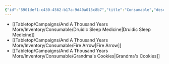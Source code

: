 ```yaml
---
{"id":"5901def1-c430-4562-b17a-9d40a015c8b7","title":"Consumable","description":"Consumable - Inventory","publish":true,"date_created":"Thursday, April 11th 2024, 10:48:31 pm","date_modified":"Friday, April 26th 2024, 11:23:02 pm","editing_lock":true,"live_preview":true,"cssclasses":["mado-heading","index-page","hide-date"],"PassFrontmatter":true}
---
```



- [[Tabletop/Campaigns/And A Thousand Years More/Inventory/Consumable/Druidic Sleep Medicine\|Druidic Sleep Medicine]]
- [[Tabletop/Campaigns/And A Thousand Years More/Inventory/Consumable/Fire Arrow\|Fire Arrow]]
- [[Tabletop/Campaigns/And A Thousand Years More/Inventory/Consumable/Grandma's Cookies\|Grandma's Cookies]]

